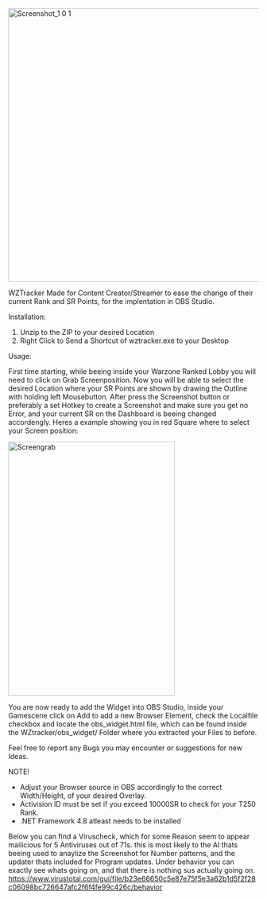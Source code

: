 <img width="599" height="550" alt="Screenshot_1 0 1" src="https://github.com/user-attachments/assets/24bf5c6b-bc9a-4dc8-b8ad-c9a10e2e0271" />


WZTracker
Made for Content Creator/Streamer to ease the change of their current Rank and SR Points,
for the implentation in OBS Studio.

Installation:
1. Unzip to the ZIP to your desired Location
2. Right Click to Send a Shortcut of wztracker.exe to your Desktop

Usage:

First time starting, while beeing inside your Warzone Ranked Lobby you will need to click on Grab Screenposition.
Now you will be able to select the desired Location where your SR Points are shown by drawing the Outline with holding left Mousebutton.
After press the Screenshot button or preferably a set Hotkey to create a Screenshot and make sure you get no Error,
and your current SR on the Dashboard is beeing changed accordengly.
Heres a example showing you in red Square where to select your Screen position:

<img width="335" height="511" alt="Screengrab" src="https://github.com/user-attachments/assets/9bd3f270-d02a-4029-8a09-c5a338acaaaa" />


You are now ready to add the Widget into OBS Studio, inside your Gamescene click on Add to add a new Browser Element,
check the Localfile checkbox and locate the obs_widget.html file, which can be found inside the WZtracker/obs_widget/ 
Folder where you extracted your Files to before.

Feel free to report any Bugs you may encounter or suggestions for new Ideas.

NOTE!
- Adjust your Browser source in OBS accordingly to the correct Width/Height,
of your desired Overlay.
- Activision ID must be set if you exceed 10000SR to check for your T250 Rank.
- .NET Framework 4.8 atleast needs to be installed

Below you can find a Viruscheck, which for some Reason seem to appear mailicious for 5 Antiviruses out of 71s.
this is most likely to the AI thats beeing used to anaylize the Screenshot for Number patterns, and the updater thats included for 
Program updates.
Under behavior you can exactly see whats going on, and that there is nothing sus actually going on.
https://www.virustotal.com/gui/file/b23e66650c5e87e75f5e3a62b1d5f2f28c06098bc726647afc2f6f4fe99c426c/behavior
